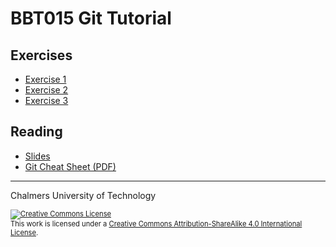 # BBT015 Git Tutorial

## Exercises

* [Exercise 1](git-exercise-1.md)
* [Exercise 2](git-exercise-2.md)
* [Exercise 3](git-exercise-3.md)


## Reading

* [Slides](git-tutorial-chalmers-2018.pdf)
* [Git Cheat Sheet (PDF)](https://services.github.com/on-demand/downloads/github-git-cheat-sheet.pdf)



<hr />

Chalmers University of Technology

<footer style="font-size:0.8em">

<a rel="license" href="http://creativecommons.org/licenses/by-sa/4.0/">
<img alt="Creative Commons License" style="border-width:0" src="https://i.creativecommons.org/l/by-sa/4.0/80x15.png" />
</a><br />This work is licensed under a <a rel="license" href="http://creativecommons.org/licenses/by-sa/4.0/">Creative Commons Attribution-ShareAlike 4.0 International License</a>.

</footer>
